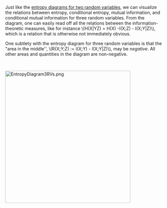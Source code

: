 <p>Just like the <a title="Entropy Diagrams for Two Random Variables" href="https://canvas.uva.nl/courses/2205/pages/entropy-diagrams-for-two-random-variables" data-api-endpoint="https://canvas.uva.nl/api/v1/courses/2205/pages/entropy-diagrams-for-two-random-variables" data-api-returntype="Page">entropy diagrams for two random variables</a>, we can visualize the relations between entropy, conditional entropy, mutual information, and conditional mutual information for three random variables. From the diagram, one can easily read off all the relations between the information-theoretic measures, like for instance \(H(X|YZ) = H(X) -I(X;Z) - I(X;Y|Z)\), which is a relation that is otherwise not immediately obvious.</p>
<p>One subtlety with the entropy diagram for three random variables is that the "area in the middle'', \(R(X;Y;Z) := I(X;Y) - I(X;Y|Z)\), may be <i>negative</i>. All other areas and quantities in the diagram are non-negative.</p>
<p> </p>
<p><img src="https://canvas.uva.nl/courses/2205/files/577750/preview?verifier=K7I1ESSiWZElS53cJ247HhqadwhmC9IdVbEIsiQP" alt="EntropyDiagram3RVs.png" width="400" height="423" data-api-endpoint="https://canvas.uva.nl/api/v1/courses/2205/files/577750" data-api-returntype="File"></p>